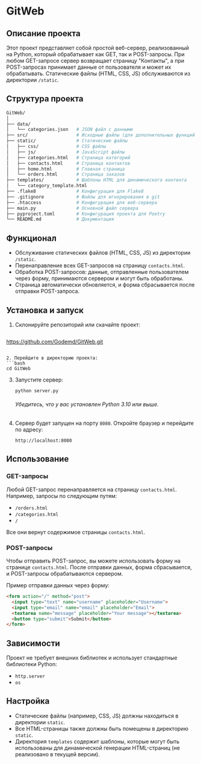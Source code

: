 # GitWeb

## Описание проекта

Этот проект представляет собой простой веб-сервер, реализованный на Python, который обрабатывает как GET, так и POST-запросы. При любом GET-запросе сервер возвращает страницу "Контакты", а при POST-запросах принимает данные от пользователя и может их обрабатывать. Статические файлы (HTML, CSS, JS) обслуживаются из директории `/static`.

## Структура проекта

```bash
GitWeb/
│
├── data/
│   └── categories.json   # JSON файл с данными
├── src/                  # Исходные файлы (для дополнительных функций Backend-разработки)
├── static/               # Статические файлы
│   ├── css/              # CSS файлы
│   ├── js/               # JavaScript файлы
│   ├── categories.html   # Страница категорий
│   ├── contacts.html     # Страница контактов
│   ├── home.html         # Главная страница
│   └── orders.html       # Страница заказов
├── templates/            # Шаблоны HTML для динамического контента
│   └── category_template.html
├── .flake8               # Конфигурация для Flake8
├── .gitignore            # Файлы для игнорирования в git
├── .htaccess             # Конфигурация для веб-сервера
├── main.py               # Основной файл сервера
├── pyproject.toml        # Конфигурация проекта для Poetry
└── README.md             # Документация
```

## Функционал

- Обслуживание статических файлов (HTML, CSS, JS) из директории `/static`.
- Перенаправление всех GET-запросов на страницу `contacts.html`.
- Обработка POST-запросов: данные, отправленные пользователем через форму, принимаются сервером и могут быть обработаны.
- Страница автоматически обновляется, и форма сбрасывается после отправки POST-запроса.

## Установка и запуск

1. Склонируйте репозиторий или скачайте проект:
   ```bash
  https://github.com/Godemd/GitWeb.git
   ```

2. Перейдите в директорию проекта:
   ```bash
   cd GitWeb
   ```

3. Запустите сервер:
   ```bash
   python server.py
   ```
   ###### Убедитесь, что у вас установлен Python 3.10 или выше.

4. Сервер будет запущен на порту `8080`. Откройте браузер и перейдите по адресу:
   ```
   http://localhost:8080
   ```

## Использование

### GET-запросы

Любой GET-запрос перенаправляется на страницу `contacts.html`. Например, запросы по следующим путям:

- `/orders.html`
- `/categories.html`
- `/`

Все они вернут содержимое страницы `contacts.html`.

### POST-запросы

Чтобы отправить POST-запрос, вы можете использовать форму на странице `contacts.html`. После отправки данных, форма сбрасывается, и POST-запросы обрабатываются сервером.

Пример отправки данных через форму:

```html
<form action="/" method="post">
  <input type="text" name="username" placeholder="Username">
  <input type="email" name="email" placeholder="Email">
  <textarea name="message" placeholder="Your message"></textarea>
  <button type="submit">Submit</button>
</form>
```

## Зависимости

Проект не требует внешних библиотек и использует стандартные библиотеки Python:
- `http.server`
- `os`

## Настройка

- Статические файлы (например, CSS, JS) должны находиться в директории `static`.
- Все HTML-страницы также должны быть помещены в директорию `static`.
- Директория `templates` содержит шаблоны, которые могут быть использованы для динамической генерации HTML-страниц (не реализовано в текущей версии).
